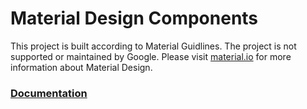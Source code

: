 # Material Design Components

This project is built according to Material Guidlines. The project is not supported or maintained by Google. Please visit [material.io](https://material.io) for more information about Material Design.

### [Documentation](https://mdc.almoamen.net)